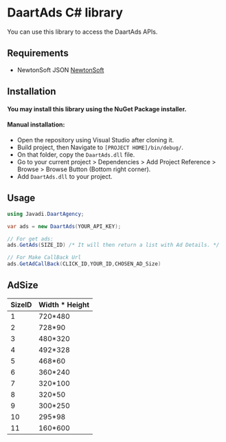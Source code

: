 # DaartAds C# library
You can use this library to access the DaartAds APIs.

## Requirements
- NewtonSoft JSON [NewtonSoft](https://json.net)

## Installation

#### You may install this library using the NuGet Package installer.

 #### Manual installation:
 - Open the repository using Visual Studio after cloning it.
 - Build project, then Navigate to ```[PROJECT HOME]/bin/debug/```.
 - On that folder, copy the ```DaartAds.dll``` file.
 - Go to your current project > Dependencies > Add Project Reference > Browse > Browse Button (Bottom right corner).
 - Add ```DaartAds.dll``` to your project.
## Usage
```cs
using Javadi.DaartAgency;

var ads = new DaartAds(YOUR_API_KEY);

// For get ads:
ads.GetAds(SIZE_ID) /* It will then return a list with Ad Details. */

// For Make CallBack Url
ads.GetAdCallBack(CLICK_ID,YOUR_ID,CHOSEN_AD_Size)
```

## AdSize
| SizeID | Width * Height |
|--|--|
| 1  | 720*480 |
| 2  | 728*90  |
| 3  | 480*320 |
| 4  | 492*328 |
| 5  | 468*60  |
| 6  | 360*240 |
| 7  | 320*100 |
| 8  | 320*50  |
| 9  | 300*250 |
| 10 | 295*98  |
| 11 | 160*600 |
